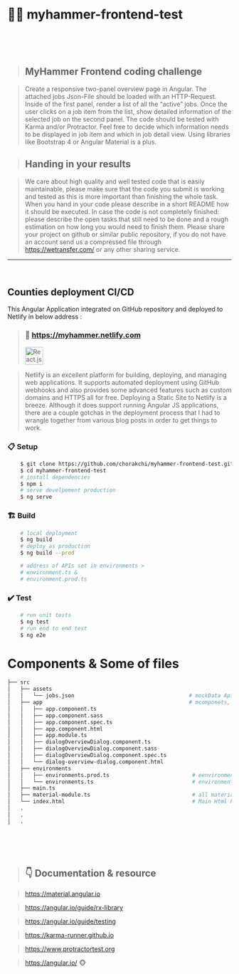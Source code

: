 # 👦🔨 myhammer-frontend-test <br/> <br/>
<br/>

>##  MyHammer Frontend coding challenge 
 
>Create a responsive two-panel overview page in Angular. The attached jobs Json-File should be loaded with an HTTP-Request. Inside of the first panel, render a list of all the “active” jobs. Once the user clicks on a job item from the list, show detailed information of the selected job on the second panel. The code should be tested with Karma and/or Protractor. Feel free to decide which information needs to be displayed in job item and which in job detail view. Using libraries like Bootstrap 4 or Angular Material is a plus. 
 
>## Handing in your results 
	
>We care about high quality and well tested code that is easily maintainable, please make sure that the code you submit is working and tested as this is more important than finishing the whole task. When you hand in your code please describe in a short README how it should be executed.  In case the code is not completely finished: please describe the open tasks that still need to be done and a rough estimation on how long you would need to finish them. Please share your project on github or similar public repository, if you do not have an account send us a compressed file through https://wetransfer.com/ or any other sharing service.
 
 
___
<br/>


## Counties deployment CI/CD

This Angular Application integrated on GitHub repository and
deployed  to Netlify
in below address : 
>### 🔗 https://myhammer.netlify.com 
><img alt="React.js" src="https://flaviocopes.com/netlify/banner.png" height="40" />

>Netlify is an excellent platform for building, deploying, and managing web applications. It supports automated deployment using GitHub webhooks and also provides some advanced features such as custom domains and HTTPS all for free. Deploying a Static Site to Netlify is a breeze. Although it does support running Angular JS applications, there are a couple gotchas in the deployment process that I had to wrangle together from various blog posts in order to get things to work.


### 📋 Setup

```sh
    $ git clone https://github.com/chorakchi/myhammer-frontend-test.git
    $ cd myhammer-frontend-test
    # install dependencies
    $ npm i           
    # serve develpement production
    $ ng serve        
```

### 🏗️ Build

```sh
    # local deployment
    $ ng build           
    # deploy as production
    $ ng build --prod  

    # address of APIs set in environments > 
    # environment.ts & 
    # environment.prod.ts   
```

### ✔️ Test

```sh
    # run unit tests
    $ ng test            
    # run end to end test
    $ ng e2e             
```

#  Components & Some of files

```sh
├── src
│   ├── assets
│   │   └── jobs.json                                    # mockData Api "get list Jobs"
│   ├── app                                              # mcomponets, test html and styls is in this directory"
│   │   ├── app.component.ts
│   │   ├── app.component.sass
│   │   ├── app.component.spec.ts
│   │   ├── app.component.html
│   │   ├── app.module.ts
│   │   ├── dialogOverviewDialog.component.ts
│   │   ├── dialogOverviewDialog.component.sass
│   │   ├── dialogOverviewDialog.component.spec.ts
│   │   └── dialog-overview-dialog.component.html
│   ├── environments
│   │   ├── environments.prod.ts                          # eenvironment variable for deployment
│   │   └── environments.ts                               # environment variable for local development"
│   ├── main.ts
│   ├── material-module.ts                                # all material design module imported into this file"
│   └── index.html                                        # Main Html Page, material design CSS linked in this place               
│   .   
│   .
│   .
``` 

<br/> 
<br/> 
<br/> 


>## 👇 Documentation & resource


>https://material.angular.io

>https://angular.io/guide/rx-library

>https://angular.io/guide/testing

>https://karma-runner.github.io

>https://www.protractortest.org

>https://angular.io/ 🐵


